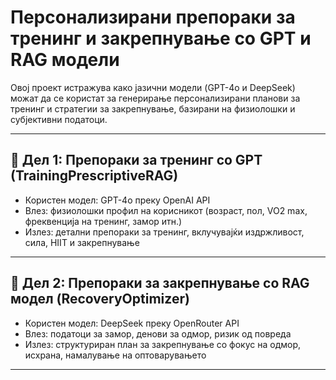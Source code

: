 #  Персонализирани препораки за тренинг и закрепнување со GPT и RAG модели

Овој проект истражува како јазични модели (GPT-4o и DeepSeek) можат да се користат за генерирање персонализирани планови за тренинг и стратегии за закрепнување, базирани на физиолошки и субјективни податоци.

---

## 🔹 Дел 1: Препораки за тренинг со GPT (TrainingPrescriptiveRAG)

- Користен модел: GPT-4o преку OpenAI API
- Влез: физиолошки профил на корисникот (возраст, пол, VO2 max, фреквенција на тренинг, замор итн.)
- Излез: детални препораки за тренинг, вклучувајќи издржливост, сила, HIIT и закрепнување

---

## 🔹 Дел 2: Препораки за закрепнување со RAG модел (RecoveryOptimizer)

- Користен модел: DeepSeek преку OpenRouter API
- Влез: податоци за замор, денови за одмор, ризик од повреда
- Излез: структуриран план за закрепнување со фокус на одмор, исхрана, намалување на оптоварувањето

---



